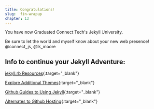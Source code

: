 ```yaml
---
title: Congratulations!
slug:  fin-wrapup
chapter: 13
---
```

You have now Graduated Connect Tech's Jekyll University.

Be sure to let the world and myself know about your new web presence!
  @connect_js, @lk_moore

## Info to continue your Jekyll Adventure:

[jekyll.rb Resources](https://jekyllrb.com/resources/){:target="_blank"}

[Explore Additional Themes](https://www.google.com/search?q=forkable+jekyll+themes&oq=forkable+jekyll+themes&aqs=chrome..69i57.5335j0j4&sourceid=chrome&ie=UTF-8){:target="_blank"}

[Github Guides to Using Jekyll](https://help.github.com/articles/using-jekyll-as-a-static-site-generator-with-github-pages/){:target="_blank"}

[Alternates to Github Hosting](https://jekyllrb.com/docs/deployment/third-party/){:target="_blank"}
